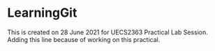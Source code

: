 # LearningGit
This is created on 28 June 2021 for UECS2363 Practical Lab Session.
Adding this line because of working on this practical.
